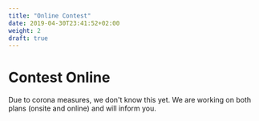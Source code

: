 ```yaml
---
title: "Online Contest"
date: 2019-04-30T23:41:52+02:00
weight: 2
draft: true
---
```

# Contest Online
Due to corona measures, we don't know this yet. We are working on both plans (onsite and online) and will inform you.